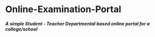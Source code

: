 # Online-Examination-Portal
<h5> A simple Student - Teacher Departmental based online portal for a college/school</h5>
